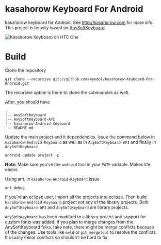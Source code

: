 kasahorow Keyboard For Android
==============================

kasahorow keyboard for Android. See http://kasahorow.com for more info. 
This project is heavily based on [AnySoftKeyboard](https://github.com/AnySoftKeyboard/AnySoftKeyboard)

![Kasahorow Keyboard on HTC One](https://lh5.googleusercontent.com/-TOyx-zjPMzQ/Udu4AwTKt4I/AAAAAAAAJP0/WT5v9CKiD0g/s640/framed_Screenshot_2013-07-09-15-22-30.png)

Build
====

Clone the repository

`git clone --recursive git://github.com/eyedol/kasahorow-Keyboard-For-Android.git`

The recursive option is there to clone the submodules as well.

After, you should have

```
.
|-- AnySoftKeyboard
|-- AnySoftKeyboard-API
|-- kasahorow-Android-Keyboard
`-- README.md

```

Update the main project and it dependencies. Issue the command below in `kasahorow-Android-Keyboard` as well as in `AnySoftKeyboard-API` and finally in `AnySoftKeyboard`

`android update project -p .`

**Note:** Make sure you've the `android` tool in your `PATH` variable. Makes life easier.

Using ant, in `kasahorow-Android-Keyboard` issue

`ant debug`

If you're an eclipse user, import all the projects into eclipse. Then build `kasahorow-Android-Keyboard` project not any of the library projects. Both `AnySoftKeyboard-API` and `AnySoftKeyboard` are library projects.

`AnySoftKeyboard` has been modified to a library project and support for custom fonts was added. If you plan to merge changes from the AnySoftKeyboard folks, take note, there might be merge conflicts because of the changes. Use tools like `meld` or `git mergetool` to resolve the conflicts. It usually minor conflicts so shouldn't be hard to fix.
